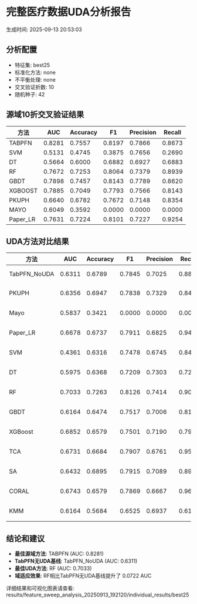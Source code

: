 # 完整医疗数据UDA分析报告

生成时间: 2025-09-13 20:53:03

## 分析配置

- 特征集: best25
- 标准化方法: none
- 不平衡处理: none
- 交叉验证折数: 10
- 随机种子: 42

## 源域10折交叉验证结果

| 方法 | AUC | Accuracy | F1 | Precision | Recall |
|------|-----|----------|----|-----------| -------|
| TABPFN | 0.8281 | 0.7557 | 0.8197 | 0.7866 | 0.8673 |
| SVM | 0.5131 | 0.4745 | 0.3875 | 0.7656 | 0.2690 |
| DT | 0.5664 | 0.6000 | 0.6882 | 0.6927 | 0.6883 |
| RF | 0.7672 | 0.7253 | 0.8064 | 0.7379 | 0.8939 |
| GBDT | 0.7898 | 0.7457 | 0.8143 | 0.7789 | 0.8620 |
| XGBOOST | 0.7885 | 0.7049 | 0.7793 | 0.7566 | 0.8143 |
| PKUPH | 0.6640 | 0.6782 | 0.7672 | 0.7148 | 0.8354 |
| MAYO | 0.6049 | 0.3592 | 0.0000 | 0.0000 | 0.0000 |
| Paper_LR | 0.7631 | 0.7224 | 0.8101 | 0.7227 | 0.9254 |

## UDA方法对比结果

| 方法 | AUC | Accuracy | F1 | Precision | Recall | 类型 |
|------|-----|----------|----|-----------| -------|------|
| TabPFN_NoUDA | 0.6311 | 0.6789 | 0.7845 | 0.7025 | 0.8880 | TabPFN基线 |
| PKUPH | 0.6356 | 0.6947 | 0.7838 | 0.7329 | 0.8474 | 传统基线 |
| Mayo | 0.5837 | 0.3421 | 0.0000 | 0.0000 | 0.0000 | 传统基线 |
| Paper_LR | 0.6678 | 0.6737 | 0.7911 | 0.6825 | 0.9429 | 传统基线 |
| SVM | 0.4361 | 0.6316 | 0.7478 | 0.6745 | 0.8474 | 机器学习基线 |
| DT | 0.5975 | 0.6368 | 0.7209 | 0.7303 | 0.7212 | 机器学习基线 |
| RF | 0.7033 | 0.7263 | 0.8126 | 0.7414 | 0.9038 | 机器学习基线 |
| GBDT | 0.6164 | 0.6474 | 0.7517 | 0.7006 | 0.8154 | 机器学习基线 |
| XGBoost | 0.6852 | 0.6579 | 0.7501 | 0.7190 | 0.7923 | 机器学习基线 |
| TCA | 0.6731 | 0.6684 | 0.7907 | 0.6761 | 0.9520 | UDA方法 |
| SA | 0.6432 | 0.6895 | 0.7915 | 0.7089 | 0.8960 | UDA方法 |
| CORAL | 0.6743 | 0.6579 | 0.7869 | 0.6667 | 0.9600 | UDA方法 |
| KMM | 0.6164 | 0.5684 | 0.6525 | 0.6937 | 0.6160 | UDA方法 |

## 结论和建议

- **最佳源域方法**: TABPFN (AUC: 0.8281)
- **TabPFN无UDA基线**: TabPFN_NoUDA (AUC: 0.6311)
- **最佳UDA方法**: RF (AUC: 0.7033)
- **域适应效果**: RF相比TabPFN无UDA基线提升了 0.0722 AUC

详细结果和可视化图表请查看: results/feature_sweep_analysis_20250913_192120/individual_results/best25